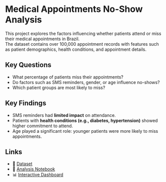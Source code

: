 # Medical Appointments No-Show Analysis

This project explores the factors influencing whether patients attend or miss their medical appointments in Brazil.  
The dataset contains over 100,000 appointment records with features such as patient demographics, health conditions, and appointment details.  

## Key Questions
- What percentage of patients miss their appointments?
- Do factors such as SMS reminders, gender, or age influence no-shows?
- Which patient groups are most likely to miss?

## Key Findings
- SMS reminders had **limited impact** on attendance.  
- Patients with **health conditions (e.g., diabetes, hypertension)** showed higher commitment to attend.  
- Age played a significant role: younger patients were more likely to miss appointments.  

## Links
- 📂 [Dataset](https://www.kaggle.com/datasets/joniarroba/noshowappointments)  
- 📓 [Analysis Notebook](https://www.kaggle.com/code/egaoctavina/medical-appiontments-no-show)  
- 📊 [Interactive Dashboard](https://public.tableau.com/views/MedicalNo-ShowData/Dashboard1?:language=en-US&:sid=&:redirect=auth&:display_count=n&:origin=viz_share_link)  
